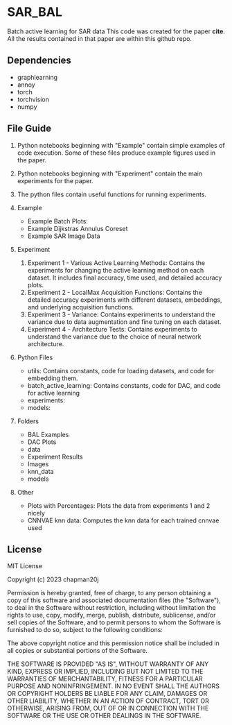 # SAR\_BAL
Batch active learning for SAR data
This code was created for the paper **cite**. All the results contained in that paper are within this github repo. 

## Dependencies
- graphlearning
- annoy
- torch
- torchvision
- numpy


## File Guide
1. Python notebooks beginning with "Example" contain simple examples of code execution. Some of these files produce example figures used in the paper. 
2. Python notebooks beginning with "Experiment" contain the main experiments for the paper. 
3. The python files contain useful functions for running experiments. 

1. Example
    - Example Batch Plots: 
    - Example Dijkstras Annulus Coreset
    - Example SAR Image Data
2. Experiment
    1. Experiment 1 - Various Active Learning Methods: Contains the experiments for changing the active learning method on each dataset. It includes final accuracy, time used, and detailed accuracy plots. 
    2. Experiment 2 - LocalMax Acquisition Functions: Contains the detailed accuracy experiments with different datasets, embeddings, and underlying acquisition functions. 
    3. Experiment 3 - Variance: Contains experiments to understand the variance due to data augmentation and fine tuning on each dataset. 
    4. Experiment 4 - Architecture Tests: Contains experiments to understand the variance due to the choice of neural network architecture. 
3. Python Files
    - utils: Contains constants, code for loading datasets, and code for embedding them. 
    - batch\_active\_learning: Contains constants, code for DAC, and code for active learning
    - experiments: 
    - models: 
4. Folders
    - BAL Examples
    - DAC Plots
    - data
    - Experiment Results
    - Images
    - knn\_data
    - models
5. Other
    - Plots with Percentages: Plots the data from experiments 1 and 2 nicely
    - CNNVAE knn data: Computes the knn data for each trained cnnvae used

## License
MIT License

Copyright (c) 2023 chapman20j

Permission is hereby granted, free of charge, to any person obtaining a copy
of this software and associated documentation files (the "Software"), to deal
in the Software without restriction, including without limitation the rights
to use, copy, modify, merge, publish, distribute, sublicense, and/or sell
copies of the Software, and to permit persons to whom the Software is
furnished to do so, subject to the following conditions:

The above copyright notice and this permission notice shall be included in all
copies or substantial portions of the Software.

THE SOFTWARE IS PROVIDED "AS IS", WITHOUT WARRANTY OF ANY KIND, EXPRESS OR
IMPLIED, INCLUDING BUT NOT LIMITED TO THE WARRANTIES OF MERCHANTABILITY,
FITNESS FOR A PARTICULAR PURPOSE AND NONINFRINGEMENT. IN NO EVENT SHALL THE
AUTHORS OR COPYRIGHT HOLDERS BE LIABLE FOR ANY CLAIM, DAMAGES OR OTHER
LIABILITY, WHETHER IN AN ACTION OF CONTRACT, TORT OR OTHERWISE, ARISING FROM,
OUT OF OR IN CONNECTION WITH THE SOFTWARE OR THE USE OR OTHER DEALINGS IN THE
SOFTWARE.


